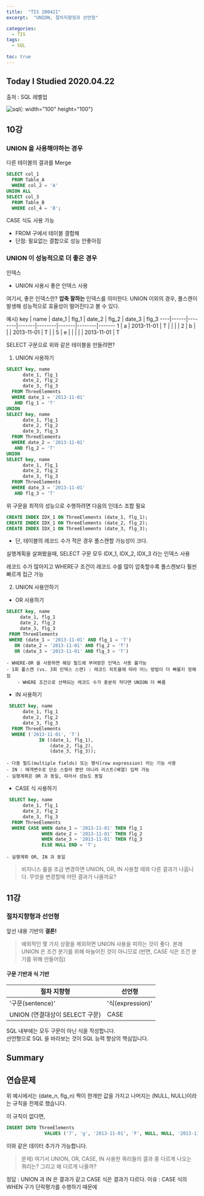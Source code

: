 ```yaml
---
title:  "TIS 200421"
excerpt:  "UNION, 절차지향형과 선언형"

categories:
  - TIS
tags:
  - SQL
  
toc: true
---
```


## Today I Studied 2020.04.22

출처 : SQL 레벨업

![sql](https://user-images.githubusercontent.com/59638493/79968143-af728680-84ca-11ea-8472-498b52d7bf5b.jpg){: width="100" height="100"}

## 10강
### UNION 을 사용해야하는 경우

다른 테이블의 결과를 Merge

```sql
SELECT col_1
  FROM Table_A
  WHERE col_2 = 'A'
UNION ALL
SELECT col_3
  FROM Table_B
  WHERE col_4 = 'B';
```

CASE 식도 사용 가능
  - FROM 구에서 테이블 결합해 
  - 단점: 필요없는 결합으로 성능 안좋아짐

### UNION 이 성능적으로 더 좋은 경우
인덱스
  - UNION 사용시 좋은 인덱스 사용

여기서, 좋은 인덱스란? **압축 잘하는** 인덱스를 의미한다. 
UNION 이외의 경우, 풀스캔이 발생해 성능적으로 효율성이 떨어진다고 볼 수 있다.

예시)
key | name | date_1 | flg_1 | date_2 | flg_2 | date_3 | flg_3
----|------|--------|-------|--------|-------|--------|-------
1 | a | 2013-11-01 | T |    |    |   | 
2 | b |    |    | 2013-11-01 | T |    | 
5 | e |    |    |    |   | 2013-11-01 | T

SELECT 구문으로 위와 같은 테이블을 만들려면?

1. UNION 사용하기
```sql
SELECT key, name
      date_1, flg_1
      date_2, flg_2
      date_3, flg_3
  FROM ThreeElements
  WHERE date_1 = '2013-11-01'
   AND flg_1 = 'T'
UNION
SELECT key, name
      date_1, flg_1
      date_2, flg_2
      date_3, flg_3
  FROM ThreeElements
  WHERE date_2 = '2013-11-01'
   AND flg_2 = 'T'
UNION
SELECT key, name
      date_1, flg_1
      date_2, flg_2
      date_3, flg_3
  FROM ThreeElements
  WHERE date_3 = '2013-11-01'
   AND flg_3 = 'T'
```
위 구문을 최적의 성능으로 수행하려면 다음의 인데스 조합 필요

```sql
CREATE INDEX IDX_1 ON ThreeElements (date_1, flg_1);
CREATE INDEX IDX_1 ON ThreeElements (date_2, flg_2);
CREATE INDEX IDX_1 ON ThreeElements (date_3, flg_3);
```
* 단, 테이블의 레코드 수가 적은 경우 풀스캔할 가능성이 크다.

실행계획을 살펴봤을때, SELECT 구문 모두 IDX_1, IDX_2, IDX_3 라는 인덱스 사용 

레코드 수가 많아지고 WHERE구 조건이 레코드 수를 많이 압축할수록 풀스캔보다 훨씬 빠르게 접근 가능

2. UNION 사용안하기
  * OR 사용하기
 ```sql
 SELECT key, name
      date_1, flg_1
      date_2, flg_2
      date_3, flg_3
  FROM ThreeElements
  WHERE (date_1 = '2013-11-01' AND flg_1 = 'T')
    OR (date_2 = '2013-11-01' AND flg_2 = 'T')
    OR (date_3 = '2013-11-01' AND flg_3 = 'T')
 ```
    - WHERE-OR 을 사용하면 해당 필드에 부여받은 인덱스 사용 불가능 
    - 1회 풀스캔 (vs. 3회 인덱스 스캔) : 레코드 히트율에 따라 어느 방법이 더 빠를지 정해짐
        - WHERE 조건으로 선택되는 레코드 수가 충분히 작다면 UNION 더 빠름
 
  * IN 사용하기
```sql
 SELECT key, name
      date_1, flg_1
      date_2, flg_2
      date_3, flg_3
  FROM ThreeElements
  WHERE ('2013-11-01', 'T')
            IN ((date_1, flg_1),
                (date_2, flg_2),
                (date_3, flg_3));
```
    - 다중 필드(multiple fields) 또는 행식(row expression) 라는 기능 사용
    - IN : 매개변수로 단순 스칼라 뿐만 아니라 리스트(배열) 입력 가능
    - 실행계획은 OR 과 동일, 따라서 성능도 동일
    
  * CASE 식 사용하기
```sql
 SELECT key, name
      date_1, flg_1
      date_2, flg_2
      date_3, flg_3
  FROM ThreeElements
  WHERE CASE WHEN date_1 = '2013-11-01' THEN flg_1
             WHEN date_2 = '2013-11-01' THEN flg_2
             WHEN date_3 = '2013-11-01' THEN flg_3
             ELSE NULL END = 'T';
```
    - 실행계획 OR, IN 과 동일
    
    
> 비지니스 룰을 조금 변경하면 UNION, OR, IN 사용할 때와 다른 결과가 나옵니다. 
> 무엇을 변경할때 어떤 결과가 나올까요?


## 11강
### 절차지향형과 선언형

앞선 내용 기반의 **결론!**

> 예외적인 몇 가지 상황을 제외하면 UNION 사용을 피하는 것이 좋다.
본래 UNION 은 조건 분기를 위해 마늘어진 것이 아니므로 (반면, CASE 식은 조건 분기를 위해 만들어짐)

#### 구문 기반과 식 기반

절차 지향형 | 선언형
-----------|-------
'구문(sentence)' | '식(expression)'
UNION (연결대상이 SELECT 구문) | CASE

SQL 내부에는 모두 구문이 아닌 식을 작성합니다.  
선언형으로 SQL 을 바라보는 것이 SQL 능력 향상의 핵심입니다. 

## Summary

## 연습문제

위 예시에서는 (date_n, flg_n) 짝이 한개만 값을 가지고 나머지는 (NULL, NULL)이라는 규칙을 전제로 했습니다.

이 규칙이 없다면, 
```sql
INSERT INTO ThreeElements
              VALUES ('7', 'g', '2013-11-01', 'F', NULL, NULL, '2013-11-01', 'T')
```
이와 같은 데이터 추가가 가능합니다. 

> 문제) 여기서 UNION, OR, CASE, IN 사용한 쿼리들의 결과 중 다르게 나오는 쿼리는? 그리고 왜 다르게 나올까?


정답 : UNION 과 IN 은 결과가 같고 CASE 식은 결과가 다르다. 
이유 : CASE 식의 WHEN 구가 단락평가를 수행하기 때문에

 
 
